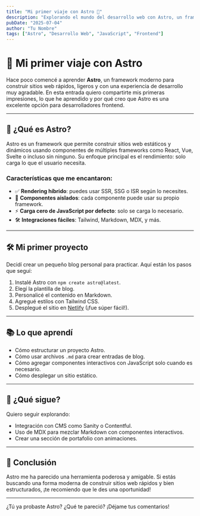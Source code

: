 ```yaml
---
title: "Mi primer viaje con Astro 🚀"
description: "Explorando el mundo del desarrollo web con Astro, un framework moderno y veloz."
pubDate: "2025-07-04"
author: "Tu Nombre"
tags: ["Astro", "Desarrollo Web", "JavaScript", "Frontend"]
---
```


# 🌌 Mi primer viaje con Astro

Hace poco comencé a aprender **Astro**, un framework moderno para construir sitios web rápidos, ligeros y con una experiencia de desarrollo muy agradable. En esta entrada quiero compartirte mis primeras impresiones, lo que he aprendido y por qué creo que Astro es una excelente opción para desarrolladores frontend.

---

## 🚀 ¿Qué es Astro?

Astro es un framework que permite construir sitios web estáticos y dinámicos usando componentes de múltiples frameworks como React, Vue, Svelte o incluso sin ninguno. Su enfoque principal es el rendimiento: solo carga lo que el usuario necesita.

### Características que me encantaron:

- ✅ **Rendering híbrido**: puedes usar SSR, SSG o ISR según lo necesites.
- 🧩 **Componentes aislados**: cada componente puede usar su propio framework.
- ⚡ **Carga cero de JavaScript por defecto**: solo se carga lo necesario.
- 🛠️ **Integraciones fáciles**: Tailwind, Markdown, MDX, y más.

---

## 🛠️ Mi primer proyecto

Decidí crear un pequeño blog personal para practicar. Aquí están los pasos que seguí:

1. Instalé Astro con `npm create astro@latest`.
2. Elegí la plantilla de blog.
3. Personalicé el contenido en Markdown.
4. Agregué estilos con Tailwind CSS.
5. Desplegué el sitio en [Netlify](https://www.netlify.com/) (¡fue súper fácil!).

---

## 📚 Lo que aprendí

- Cómo estructurar un proyecto Astro.
- Cómo usar archivos `.md` para crear entradas de blog.
- Cómo agregar componentes interactivos con JavaScript solo cuando es necesario.
- Cómo desplegar un sitio estático.

---

## 🌠 ¿Qué sigue?

Quiero seguir explorando:

- Integración con CMS como Sanity o Contentful.
- Uso de MDX para mezclar Markdown con componentes interactivos.
- Crear una sección de portafolio con animaciones.

---

## 💬 Conclusión

Astro me ha parecido una herramienta poderosa y amigable. Si estás buscando una forma moderna de construir sitios web rápidos y bien estructurados, ¡te recomiendo que le des una oportunidad!

---

¿Tú ya probaste Astro? ¿Qué te pareció? ¡Déjame tus comentarios!


